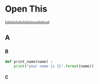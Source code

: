 # Open This
lolololololololooololool
## A
### B
``` py
def print_name(name) :
    print("your name is {}".format(name))
```
#### C